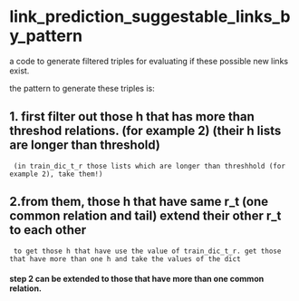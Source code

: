 # link_prediction_suggestable_links_by_pattern
a code to generate filtered triples for evaluating if these possible new links exist.

the pattern to generate these triples is:

 ## 1. first filter out those h that has more than threshod relations. (for example 2) (their h lists are longer than threshold)
     (in train_dic_t_r those lists which are longer than threshhold (for example 2), take them!)
    
## 2.from them, those h that have same r_t (one common relation and tail) extend their other r_t to each other
     to get those h that have use the value of train_dic_t_r. get those that have more than one h and take the values of the dict

#### step 2 can be extended to those that have more than one common relation.
